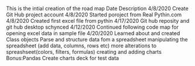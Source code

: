 This is the intial creation of the road map
	Date	Description
	4/8/2020	Create Git Hub project account
	4/8/2020	Started poroject from Real Pythin.com
	4/8/2020	Created first excel file from pythin
	4/17/2020	Git hub reposity and git hub desktop schynced
	4/12/2020	Continued following code map for opening excel data in sample file
	4/20/2020	Learned about and created Class objects
		Parse and structure data fom a spreadsheet
		manipulating the spreadsheet (add data, columns, rows etc)
		more alterations to spreashseet(colors, filters, formulas)
		creating and adding charts
		Bonus:Pandas
		Create charts deck for test data
